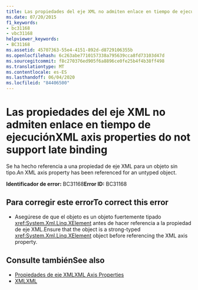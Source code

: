 ```yaml
---
title: Las propiedades del eje XML no admiten enlace en tiempo de ejecución
ms.date: 07/20/2015
f1_keywords:
- bc31168
- vbc31168
helpviewer_keywords:
- BC31168
ms.assetid: 45707363-55e4-4151-892d-d8729106355b
ms.openlocfilehash: 6c263abe7710157338a795639cca8fd73103d47d
ms.sourcegitcommit: f8c270376ed905f6a8896ce0fe25b4f4b38ff498
ms.translationtype: MT
ms.contentlocale: es-ES
ms.lasthandoff: 06/04/2020
ms.locfileid: "84406500"
---
```

# <a name="xml-axis-properties-do-not-support-late-binding"></a><span data-ttu-id="fe22d-102">Las propiedades del eje XML no admiten enlace en tiempo de ejecución</span><span class="sxs-lookup"><span data-stu-id="fe22d-102">XML axis properties do not support late binding</span></span>
<span data-ttu-id="fe22d-103">Se ha hecho referencia a una propiedad de eje XML para un objeto sin tipo.</span><span class="sxs-lookup"><span data-stu-id="fe22d-103">An XML axis property has been referenced for an untyped object.</span></span>  
  
 <span data-ttu-id="fe22d-104">**Identificador de error:** BC31168</span><span class="sxs-lookup"><span data-stu-id="fe22d-104">**Error ID:** BC31168</span></span>  
  
## <a name="to-correct-this-error"></a><span data-ttu-id="fe22d-105">Para corregir este error</span><span class="sxs-lookup"><span data-stu-id="fe22d-105">To correct this error</span></span>  
  
- <span data-ttu-id="fe22d-106">Asegúrese de que el objeto es un objeto fuertemente tipado <xref:System.Xml.Linq.XElement> antes de hacer referencia a la propiedad de eje XML.</span><span class="sxs-lookup"><span data-stu-id="fe22d-106">Ensure that the object is a strong-typed <xref:System.Xml.Linq.XElement> object before referencing the XML axis property.</span></span>  
  
## <a name="see-also"></a><span data-ttu-id="fe22d-107">Consulte también</span><span class="sxs-lookup"><span data-stu-id="fe22d-107">See also</span></span>

- [<span data-ttu-id="fe22d-108">Propiedades de eje XML</span><span class="sxs-lookup"><span data-stu-id="fe22d-108">XML Axis Properties</span></span>](../xml-axis/index.md)
- [<span data-ttu-id="fe22d-109">XML</span><span class="sxs-lookup"><span data-stu-id="fe22d-109">XML</span></span>](../../programming-guide/language-features/xml/index.md)
